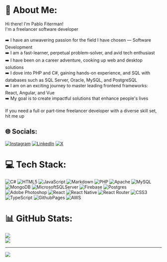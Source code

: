 # 💫 About Me:
Hi there! I'm Pablo Fiterman!<br>I'm a freelancer software developer<br><br>➡️ I have an unwavering passion for the field I have chosen — Software Development<br>➡️ I am a fast-learner, perpetual problem-solver, and avid tech enthusiast<br>➡️ I have been on a career adventure, cooking up web and desktop solutions<br>➡️ I dove into PHP and C#, gaining hands-on experience, and SQL with databases such as SQL Server, Oracle, MySQL, and PostgreSQL<br>➡️ I am on an exciting journey to master leading frontend frameworks: React, Angular, and Vue<br>➡️ My goal is to create impactful solutions that enhance people's lives<br><br>If you need a full or part-time freelancer developer with a diverse skill set, hit me up

## 🌐 Socials:
[![Instagram](https://img.shields.io/badge/Instagram-%23E4405F.svg?logo=Instagram&logoColor=white)](https://instagram.com/pablofiterman) [![LinkedIn](https://img.shields.io/badge/LinkedIn-%230077B5.svg?logo=linkedin&logoColor=white)](https://linkedin.com/in/pfiterman) [![X](https://img.shields.io/badge/X-black.svg?logo=X&logoColor=white)](https://x.com/pfiterman) 

# 💻 Tech Stack:
![C#](https://img.shields.io/badge/c%23-%23239120.svg?style=for-the-badge&logo=csharp&logoColor=white) ![HTML5](https://img.shields.io/badge/html5-%23E34F26.svg?style=for-the-badge&logo=html5&logoColor=white) ![JavaScript](https://img.shields.io/badge/javascript-%23323330.svg?style=for-the-badge&logo=javascript&logoColor=%23F7DF1E) ![Markdown](https://img.shields.io/badge/markdown-%23000000.svg?style=for-the-badge&logo=markdown&logoColor=white) ![PHP](https://img.shields.io/badge/php-%23777BB4.svg?style=for-the-badge&logo=php&logoColor=white) ![Apache](https://img.shields.io/badge/apache-%23D42029.svg?style=for-the-badge&logo=apache&logoColor=white) ![MySQL](https://img.shields.io/badge/mysql-%2300000f.svg?style=for-the-badge&logo=mysql&logoColor=white) ![MongoDB](https://img.shields.io/badge/MongoDB-%234ea94b.svg?style=for-the-badge&logo=mongodb&logoColor=white) ![MicrosoftSQLServer](https://img.shields.io/badge/Microsoft%20SQL%20Server-CC2927?style=for-the-badge&logo=microsoft%20sql%20server&logoColor=white) ![Firebase](https://img.shields.io/badge/Firebase-039BE5?style=for-the-badge&logo=Firebase&logoColor=white) ![Postgres](https://img.shields.io/badge/postgres-%23316192.svg?style=for-the-badge&logo=postgresql&logoColor=white) ![Adobe Photoshop](https://img.shields.io/badge/adobe%20photoshop-%2331A8FF.svg?style=for-the-badge&logo=adobe%20photoshop&logoColor=white) ![React](https://img.shields.io/badge/react-%2320232a.svg?style=for-the-badge&logo=react&logoColor=%2361DAFB) ![React Native](https://img.shields.io/badge/react_native-%2320232a.svg?style=for-the-badge&logo=react&logoColor=%2361DAFB) ![React Router](https://img.shields.io/badge/React_Router-CA4245?style=for-the-badge&logo=react-router&logoColor=white) ![CSS3](https://img.shields.io/badge/css3-%231572B6.svg?style=for-the-badge&logo=css3&logoColor=white) ![TypeScript](https://img.shields.io/badge/typescript-%23007ACC.svg?style=for-the-badge&logo=typescript&logoColor=white) ![GithubPages](https://img.shields.io/badge/github%20pages-121013?style=for-the-badge&logo=github&logoColor=white) ![AWS](https://img.shields.io/badge/AWS-%23FF9900.svg?style=for-the-badge&logo=amazon-aws&logoColor=white)
# 📊 GitHub Stats:
![](https://github-readme-streak-stats.herokuapp.com/?user=pfiterman&theme=dark&hide_border=false)<br/>
![](https://github-readme-stats.vercel.app/api/top-langs/?username=pfiterman&theme=dark&hide_border=false&include_all_commits=true&count_private=true&layout=compact)

---
[![](https://visitcount.itsvg.in/api?id=pfiterman&icon=0&color=0)](https://visitcount.itsvg.in)

<!-- Proudly created with GPRM ( https://gprm.itsvg.in ) -->
